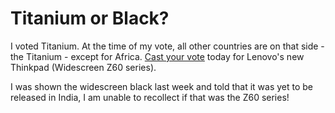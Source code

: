# Titanium or Black?

I voted Titanium. At the time of my vote, all other countries are on that side - the Titanium - except for Africa. [Cast your vote](http://www.whichsideareyouon.com/) today for Lenovo's new Thinkpad (Widescreen Z60 series).

I was shown the widescreen black last week and told that it was yet to be released in India, I am unable to recollect if that was the Z60 series!
